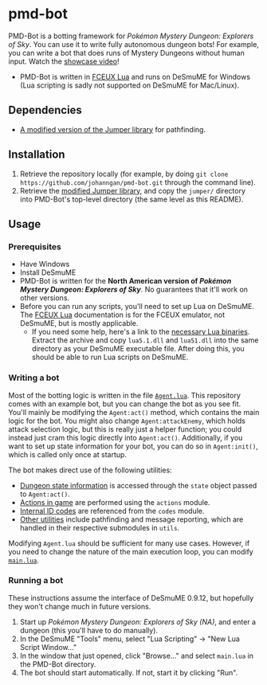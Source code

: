 # pmd-bot
PMD-Bot is a botting framework for _Pokémon Mystery Dungeon: Explorers of Sky_. You can use it to write fully autonomous dungeon bots! For example, you can write a bot that does runs of Mystery Dungeons without human input. Watch the [showcase video](https://www.youtube.com/watch?v=DqSmy8Cc5Ms)!

- PMD-Bot is written in [FCEUX Lua](https://tasvideos.github.io/fceux/web/help/fceux.html?LuaScripting.html) and runs on DeSmuME for Windows (Lua scripting is sadly not supported on DeSmuME for Mac/Linux).

## Dependencies
- [A modified version of the Jumper library](https://github.com/johanngan/Jumper) for pathfinding.

## Installation
1. Retrieve the repository locally (for example, by doing `git clone https://github.com/johanngan/pmd-bot.git` through the command line).
2. Retrieve the [modified Jumper library](https://github.com/johanngan/Jumper), and copy the `jumper/` directory into PMD-Bot's top-level directory (the same level as this README).

## Usage
### Prerequisites
- Have Windows
- Install DeSmuME
- PMD-Bot is written for the **North American version of _Pokémon Mystery Dungeon: Explorers of Sky_**. No guarantees that it'll work on other versions.
- Before you can run any scripts, you'll need to set up Lua on DeSmuME. The [FCEUX Lua](https://tasvideos.github.io/fceux/web/help/fceux.html?LuaScripting.html) documentation is for the FCEUX emulator, not DeSmuME, but is mostly applicable.
    - If you need some help, here's a link to the [necessary Lua binaries](https://sourceforge.net/projects/luabinaries/files/5.1.5/Tools%20Executables/lua-5.1.5_Win64_bin.zip/download). Extract the archive and copy `lua5.1.dll` and `lua51.dll` into the same directory as your DeSmuME executable file. After doing this, you should be able to run Lua scripts on DeSmuME.

### Writing a bot
Most of the botting logic is written in the file [`Agent.lua`](Agent.lua). This repository comes with an example bot, but you can change the bot as you see fit. You'll mainly be modifying the `Agent:act()` method, which contains the main logic for the bot. You might also change `Agent:attackEnemy`, which holds attack selection logic, but this is really just a helper function; you could instead just cram this logic directly into `Agent:act()`. Additionally, if you want to set up state information for your bot, you can do so in `Agent:init()`, which is called only once at startup.

The bot makes direct use of the following utilities:

- [Dungeon state information](dynamicinfo) is accessed through the `state` object passed to `Agent:act()`.
- [Actions in game](actions) are performed using the `actions` module.
- [Internal ID codes](codes) are referenced from the `codes` module.
- [Other utilities](utils) include pathfinding and message reporting, which are handled in their respective submodules in `utils`.

Modifying `Agent.lua` should be sufficient for many use cases. However, if you need to change the nature of the main execution loop, you can modify [`main.lua`](main.lua).

### Running a bot
These instructions assume the interface of DeSmuME 0.9.12, but hopefully they won't change much in future versions.

1. Start up _Pokémon Mystery Dungeon: Explorers of Sky (NA)_, and enter a dungeon (this you'll have to do manually).
2. In the DeSmuME "Tools" menu, select "Lua Scripting" -> "New Lua Script Window..."
3. In the window that just opened, click "Browse..." and select `main.lua` in the PMD-Bot directory.
4. The bot should start automatically. If not, start it by clicking "Run".
